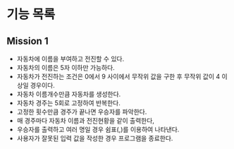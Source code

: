 # 기능 목록

## Mission 1

- 자동차에 이름을 부여하고 전진할 수 있다.
- 자동차의 이름은 5자 이하만 가능하다.
- 자동차가 전진하는 조건은 0에서 9 사이에서 무작위 값을 구한 후 무작위 값이 4 이상일 경우이다.
- 자동차 이름개수만큼 자동차를 생성한다.
- 자동차 경주는 5회로 고정하여 반복한다.
- 고정한 횟수만큼 경주가 끝나면 우승자를 파악한다.
- 매 경주마다 자동차 이름과 전진현황을 같이 출력한다,
- 우승자를 출력하고 여러 명일 경우 쉼표(,)를 이용하여 나타낸다.
- 사용자가 잘못된 입력 값을 작성한 경우 프로그램을 종료한다.
